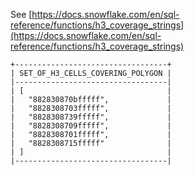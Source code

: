 See [https://docs.snowflake.com/en/sql-reference/functions/h3_coverage_strings](https://docs.snowflake.com/en/sql-reference/functions/h3_coverage_strings)
```
+----------------------------------+
| SET_OF_H3_CELLS_COVERING_POLYGON |
|----------------------------------|
| [                                |
|   "882830870bfffff",             |
|   "8828308703fffff",             |
|   "8828308739fffff",             |
|   "8828308709fffff",             |
|   "8828308701fffff",             |
|   "8828308715fffff"              |
| ]                                |
|----------------------------------|
```
